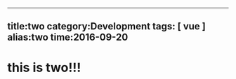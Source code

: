 ---
 title:two
 category:Development
 tags:
  [ vue ]
 alias:two
 time:2016-09-20
 ---
# this is two!!!
